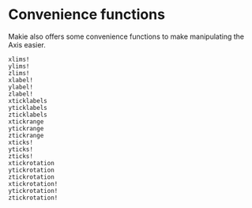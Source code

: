 # Convenience functions

Makie also offers some convenience functions to make manipulating the Axis easier. 

```@docs
xlims!
ylims!
zlims!
xlabel!
ylabel!
zlabel!
xticklabels
yticklabels
zticklabels
xtickrange
ytickrange
ztickrange
xticks!
yticks!
zticks!
xtickrotation
ytickrotation
ztickrotation
xtickrotation!
ytickrotation!
ztickrotation!
```
